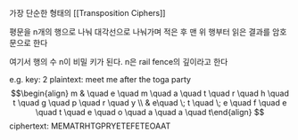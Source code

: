 
가장 단순한 형태의 [[Transposition Ciphers]]

평문을 n개의 행으로 나눠 대각선으로 나눠가며 적은 후 맨 위 행부터 읽은 결과를 암호문으로 한다

여기서 행의 수 n이 비밀 키가 된다. n은 rail fence의 깊이라고 한다

e.g. key: 2
	  plaintext: meet me after the toga party
$$\begin{align} m & \quad e \quad m \quad a \quad t \quad r \quad h \quad t \quad g \quad p \quad r \quad y \\ & e\quad \; t \quad \; e \quad  f \quad e \quad t \quad e \quad o \quad a \quad a \quad t\end{align} $$
	  ciphertext: MEMATRHTGPRYETEFETEOAAT
